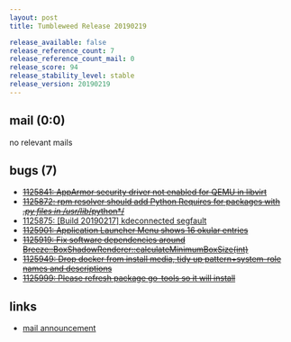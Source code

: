 ```yaml
---
layout: post
title: Tumbleweed Release 20190219

release_available: false
release_reference_count: 7
release_reference_count_mail: 0
release_score: 94
release_stability_level: stable
release_version: 20190219
---
```


## mail (0:0)

no relevant mails

## bugs (7)

<!--more-->

- ~~[1125841: AppArmor security driver not enabled for QEMU in libvirt](https://bugzilla.opensuse.org/show_bug.cgi?id=1125841)~~
- ~~[1125872: rpm resolver should add Python Requires for packages with *.py files in /usr/lib*/python*/](https://bugzilla.opensuse.org/show_bug.cgi?id=1125872)~~
- [1125875: \[Build 20190217\] kdeconnected segfault](https://bugzilla.opensuse.org/show_bug.cgi?id=1125875)
- ~~[1125901: Application Launcher Menu shows 16 okular entries](https://bugzilla.opensuse.org/show_bug.cgi?id=1125901)~~
- ~~[1125919: Fix software dependencies around Breeze::BoxShadowRenderer::calculateMinimumBoxSize(int)](https://bugzilla.opensuse.org/show_bug.cgi?id=1125919)~~
- ~~[1125949: Drop docker from install media, tidy up pattern+system-role names and descriptions](https://bugzilla.opensuse.org/show_bug.cgi?id=1125949)~~
- ~~[1125999: Please refresh package go-tools so it will install](https://bugzilla.opensuse.org/show_bug.cgi?id=1125999)~~



## links

- [mail announcement](https://lists.opensuse.org/opensuse-factory/2019-02/msg00496.html)
